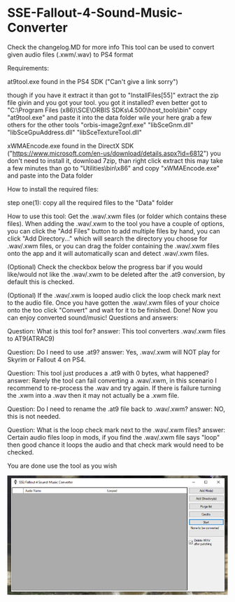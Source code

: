 # SSE-Fallout-4-Sound-Music-Converter
Check the changelog.MD for more info
This tool can be used to convert given audio files (.xwm/.wav) to PS4 format

Requirements:

at9tool.exe found in the PS4 SDK ("Can't give a link sorry")

though if you have it extract it than got to "InstallFiles\[55]" extract the zip file givin and you got your tool.
you got it installed? even better got to "C:\Program Files (x86)\SCE\ORBIS SDKs\4.500\host_tools\bin"
copy "at9tool.exe" and paste it into the data folder
wile your here grab a few others for the other tools
"orbis-image2gnf.exe" "libSceGnm.dll" "libSceGpuAddress.dll" "libSceTextureTool.dll"

xWMAEncode.exe found in the DirectX SDK ("https://www.microsoft.com/en-us/download/details.aspx?id=6812") you don't need to install it, download 7zip, than right click extract this may take a few minutes than go to "Utilities\bin\x86" and copy "xWMAEncode.exe" and paste into the Data folder

How to install the required files:

step one(1): copy all the required files to the "Data" folder

How to use this tool:
Get the .wav/.xwm files (or folder which contains these files).
When adding the .wav/.xwm to the tool you have a couple of options, you can click the "Add Files" button to add multiple files by hand, you can click "Add Directory..." which will search the directory you choose for .wav/.xwm files, or you can drag the folder containing the .wav/.xwm files onto the app and it will automatically scan and detect .wav/.xwm files.

(Optional) Check the checkbox below the progress bar if you would like/would not like the .wav/.xwm to be deleted after the .at9 conversion, by default this is checked.

(Optional) If the .wav/.xwm is looped audio click the loop check mark next to the audio file.
Once you have gotten the .wav/.xwm files of your choice onto the too click "Convert" and wait for it to be finished.
Done! Now you can enjoy converted sound/music!
Questions and answers:

Question: What is this tool for?
answer: This tool converters .wav/.xwm files to AT9(ATRAC9)

Question: Do I need to use .at9?
answer: Yes, .wav/.xwm will NOT play for Skyrim or Fallout 4 on PS4.

Question: This tool just produces a .at9 with 0 bytes, what happened?
answer: Rarely the tool can fail converting a .wav/.xwm, in this scenario I recommend to re-process the .wav and try again. If there is failure turning the .xwm into a .wav then it may not actually be a .xwm file.

Question: Do I need to rename the .at9 file back to .wav/.xwm?
answer: NO, this is not needed.

Question: What is the loop check mark next to the .wav/.xwm files?
answer: Certain audio files loop in mods, if you find the .wav/.xwm file says "loop" then good chance it loops the audio and that check mark would need to be checked.

You are done use the tool as you wish

![Screenshot](MAIN.PNG)
